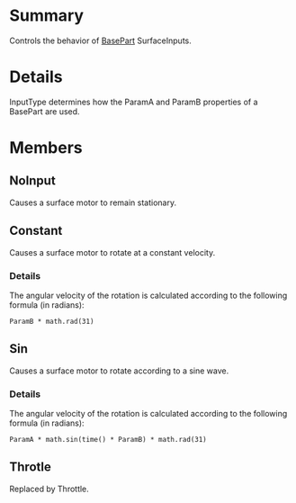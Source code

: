 # Summary
Controls the behavior of [BasePart](class:BasePart) SurfaceInputs.

# Details
InputType determines how the ParamA and ParamB properties of a BasePart are
used.

# Members

## NoInput
Causes a surface motor to remain stationary.

## Constant
Causes a surface motor to rotate at a constant velocity.

### Details
The angular velocity of the rotation is calculated according to the following
formula (in radians):

	ParamB * math.rad(31)

## Sin
Causes a surface motor to rotate according to a sine wave.

### Details
The angular velocity of the rotation is calculated according to the following
formula (in radians):

	ParamA * math.sin(time() * ParamB) * math.rad(31)

## Throtle
Replaced by Throttle.
